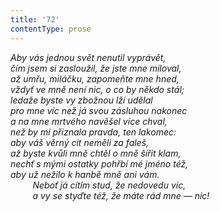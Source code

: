 ```yaml
---
title: '72'
contentType: prose
---
```


_Aby vás jednou svět nenutil vyprávět,  
čím jsem si zasloužil, že jste mne miloval,  
až umřu, miláčku, zapomeňte mne hned,  
vždyť ve mně není nic, o co by někdo stál;  
ledaže byste vy zbožnou lží udělal  
pro mne víc než já svou zásluhou nakonec  
a na mne mrtvého navěšel více chval,  
než by mi přiznala pravda, ten lakomec:  
aby váš věrný cit neměli za faleš,  
až byste kvůli mně chtěl o mně šířit klam,  
nechť s mými ostatky pohřbí mé jméno též,  
aby už nežilo k hanbě mně ani vám.  
         Neboť já cítím stud, že nedovedu víc,  
         a vy se styďte též, že máte rád mne — nic!_
